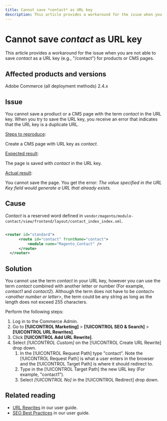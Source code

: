 ```yaml
---
title: Cannot save *contact* as URL key
description: This article provides a workaround for the issue when you are not able to save *contact* as a URL key (e.g., "/contact") for products or CMS pages. When you try to save the URL key, you receive an error that indicates that the URL key is a duplicate URL.
---
```

# Cannot save *contact* as URL key

This article provides a workaround for the issue when you are not able to save *contact* as a URL key (e.g., "/contact") for products or CMS pages.

## Affected products and versions

Adobe Commerce (all deployment methods) 2.4.x

## Issue

You cannot save a prodiuct or a CMS page with the term *contact* in the URL key. When you try to save the URL key, you receive an error that indicates that the URL key is a duplicate URL.

<u>Steps to reproduce</u>:

Create a CMS page with URL key as *contact*.

<u>Expected result</u>:

The page is saved with *contact* in the URL key.

<u>Actual result</u>:

You cannot save the page. You get the error: *The value specified in the URL Key field would generate a URL that already exists.*

## Cause

*Contact* is a reserved word defined in `vendor/magento/module-contact/view/frontend/layout/contact_index_index.xml`.

```xml

<router id="standard">
      <route id="contact" frontName="contact">
          <module name="Magento_Contact" />
      </route>
  </router>
```

## Solution

You cannot use the term *contact* in your URL key, however you can use the term *contact* combined with another letter or number (For example, *contact1* and *contact2*). Although the term does not have to be *contact+&lt;another number or letter&gt;*, the term could be any string as long as the length does not exceed 255 characters.

Perform the following steps:

1. Log in to the Commerce Admin.
1. Go to **[!UICONTROL Marketing]** > **[!UICONTROL SEO & Search]** > **[!UICONTROL URL Rewrites]**.
1. Click **[!UICONTROL Add URL Rewrite]**.
1. Select *[!UICONTROL Custom]* on the [!UICONTROL Create URL Rewrite] drop down.
    1. In the [!UICONTROL Request Path] type "contact". Note the [!UICONTROL Request Path] is what a user enters in the browser and the [!UICONTROL Target Path] is where it should redirect to.
    1. Type in the [!UICONTROL Target Path] the new URL key (For example, "contact1").
    1. Select *[!UICONTROL No]* in the [!UICONTROL Redirect] drop down.

## Related reading

* [URL Rewrites](https://docs.magento.com/user-guide/marketing/url-rewrite.html) in our user guide.
* [SEO Best Practices](https://docs.magento.com/user-guide/marketing/seo-best-practices.html) in our user guide.
